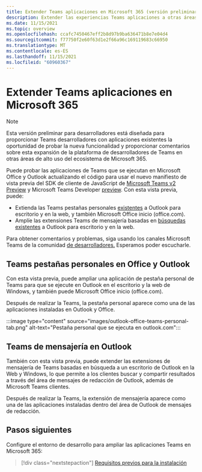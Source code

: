 ```yaml
---
title: Extender Teams aplicaciones en Microsoft 365 (versión preliminar)
description: Extender las experiencias Teams aplicaciones a otras áreas de uso alto de Microsoft 365
ms.date: 11/15/2021
ms.topic: overview
ms.openlocfilehash: ccafc7450467eff2b8d97b9ba636471b8e7e04d4
ms.sourcegitcommit: f77750f2e60f63d1e2f66a96c169119683c66950
ms.translationtype: MT
ms.contentlocale: es-ES
ms.lasthandoff: 11/15/2021
ms.locfileid: "60960367"
---
```

# <a name="extend-teams-apps-across-microsoft-365"></a>Extender Teams aplicaciones en Microsoft 365

> [!NOTE]
> Esta versión preliminar para desarrolladores está diseñada para proporcionar Teams desarrolladores con [](/microsoftteams/platform/feedback) aplicaciones existentes la oportunidad de probar la nueva funcionalidad y proporcionar comentarios sobre esta expansión de la plataforma de desarrolladores de Teams en otras áreas de alto uso del ecosistema de Microsoft 365.

Puede probar las aplicaciones de Teams que se ejecutan en Microsoft Office y Outlook actualizando el código para usar el nuevo manifiesto de vista previa del SDK de cliente de JavaScript de [Microsoft Teams v2 Preview](using-teams-client-sdk-preview.md) y Microsoft Teams Developer [preview](../resources/schema/manifest-schema-dev-preview.md). Con esta vista previa, puede:

- Extienda las Teams pestañas personales [existentes](/microsoftteams/platform/tabs/how-to/create-personal-tab) a Outlook para escritorio y en la web, y también Microsoft Office inicio (office.com).
- Amplíe las extensiones Teams de mensajería basadas en [búsquedas existentes](/microsoftteams/platform/messaging-extensions/how-to/search-commands/define-search-command) a Outlook para escritorio y en la web.

Para obtener comentarios y problemas, siga usando los canales Microsoft Teams de la comunidad [de desarrolladores.](/microsoftteams/platform/feedback) Esperamos poder escucharle.

## <a name="teams-personal-tabs-in-office-and-outlook"></a>Teams pestañas personales en Office y Outlook

Con esta vista previa, puede ampliar una aplicación de pestaña personal de Teams para que se ejecute en Outlook en el escritorio y la web de Windows, y también puede Microsoft Office inicio (office.com).

Después de realizar la Teams, la pestaña personal aparece como una de las aplicaciones instaladas en Outlook y Office.

:::image type="content" source="images/outlook-office-teams-personal-tab.png" alt-text="Pestaña personal que se ejecuta en outlook.com":::

## <a name="teams-messaging-extensions-in-outlook"></a>Teams de mensajería en Outlook

También con esta vista previa, puede extender las extensiones de mensajería de Teams basadas en búsqueda a un escritorio de Outlook en la Web y Windows, lo que permite a los clientes buscar y compartir resultados a través del área de mensajes de redacción de Outlook, además de Microsoft Teams clientes.

Después de realizar la Teams, la extensión de mensajería aparece como una de las aplicaciones instaladas dentro del área de Outlook de mensajes de redacción.

## <a name="next-steps"></a>Pasos siguientes

Configure el entorno de desarrollo para ampliar las aplicaciones Teams en Microsoft 365:

> [!div class="nextstepaction"]
> [Requisitos previos para la instalación](prerequisites.md)
